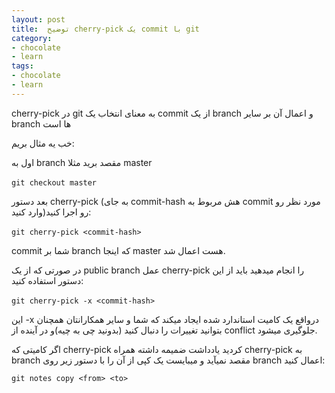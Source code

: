 ```yaml
---
layout: post
title:  توضیح cherry-pick یک commit با git
category: 
- chocolate
- learn
tags: 
- chocolate 
- learn
---
```



cherry-pick در git به معنای انتخاب یک commit از یک branch و اعمال آن بر سایر branch ها است

خب یه مثال بریم:


اول به branch مقصد برید مثلا master

‍‍‍‍`git checkout master`

بعد دستور cherry-pick (به جای commit-hash هش مربوط به commit مورد نظر رو وارد کنید)رو اجرا کنید:

‍‍‍`git cherry-pick <commit-hash>`

commit شما بر branch که اینجا master هست اعمال شد.

در صورتی که از یک public branch عمل cherry-pick را انجام میدهید باید از این دستور استفاده کنید:


‍‍‍`git cherry-pick -x <commit-hash>`

این -x درواقع یک کامیت استاندارد شده ایجاد میکند که شما و سایر همکارانتان همچنان بتوانید تغییرات را دنبال کنید (بدونید چی به چیه)و در آینده از conflict جلوگیری میشود.

اگر  کامیتی که cherry-pick کردید یادداشت ضمیمه داشته همراه cherry-pick به branch مقصد نمیآید و میبایست یک کپی از آن را با دستور زیر روی branch اعمال کنید:

`git notes copy <from> <to>‍`